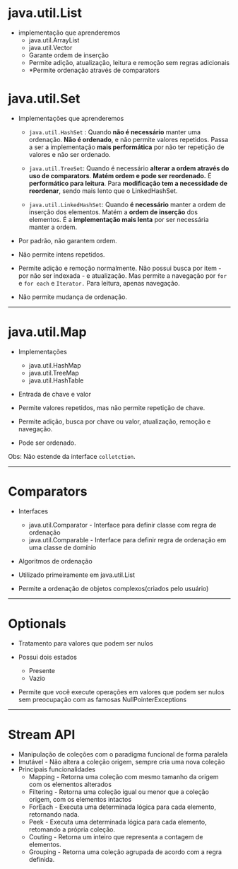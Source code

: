 # java.util.List

* implementação que aprenderemos
  * java.util.ArrayList
  * java.util.Vector
  * Garante ordem de inserção
  * Permite adição, atualização, leitura e remoção sem regras adicionais
  * *Permite ordenação através de comparators

# 								java.util.Set

* Implementações que aprenderemos

  * `java.util.HashSet` : Quando **não é necessário** manter uma ordenação. **Não é ordenado**, e não permite valores repetidos. Passa a ser a implementação **mais performática** por não ter repetição de valores e não ser ordenado.

    

  * `java.util.TreeSet`: Quando é necessário **alterar a ordem através do uso de comparators**. **Matém ordem e pode ser reordenado.** É **performático para leitura**. Para **modificação tem a necessidade de reordenar**, sendo mais lento que o LinkedHashSet.

    

  * `java.util.LinkedHashSet`: Quando **é necessário** manter a ordem de inserção dos elementos. Matém a **ordem de inserção** dos elementos. É a **implementação mais lenta** por ser necessária manter a ordem.

* Por padrão, não garantem ordem.

* Não permite intens repetidos.

* Permite adição e remoção normalmente. Não possui busca por item - por não ser indexada - e atualização. Mas permite a navegação por `for` e `for each` e `Iterator.` Para leitura, apenas navegação.

* Não permite mudança de ordenação. 

____



# java.util.Map

* Implementações
  * java.util.HashMap
  * java.util.TreeMap
  * java.util.HashTable

* Entrada de chave e valor
* Permite valores repetidos, mas não permite repetição de chave.
* Permite adição, busca por chave ou valor, atualização, remoção e navegação.
* Pode ser ordenado.

Obs: Não estende da interface `colletction`.

____



# Comparators

* Interfaces 
  * java.util.Comparator - Interface para definir classe com regra de ordenação
  * java.util.Comparable - Interface para definir regra de ordenação em uma classe de domínio

* Algoritmos de ordenação
* Utilizado primeiramente em java.util.List
* Permite a ordenação de objetos complexos(criados pelo usuário)

____



# Optionals

* Tratamento para valores que podem ser nulos
* Possui dois estados
  * Presente
  * Vazio

* Permite que você execute operações em valores que podem ser nulos sem preocupação com as famosas NullPointerExceptions

____



# Stream API

* Manipulação de coleções com o paradigma funcional de forma paralela
* Imutável - Não altera a coleção origem, sempre cria uma nova coleção
* Principais funcionalidades
  * Mapping - Retorna uma coleção com mesmo tamanho da origem com os elementos alterados
  * Filtering - Retorna uma coleção igual ou menor que a coleção origem, com os elementos intactos
  * ForEach - Executa uma determinada lógica para cada elemento, retornando nada.
  * Peek - Executa uma determinada lógica para cada elemento, retomando a própria coleção.
  * Couting - Retorna um inteiro que representa a contagem de elementos.
  * Grouping - Retorna uma coleção agrupada de acordo com a regra definida.